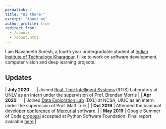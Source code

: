 ```yaml
---
permalink: /
title: "Hi there!"
excerpt: "About me"
author_profile: true
redirect_from: 
  - /about/
  - /about.html
---
```


I am Navaneeth Suresh, a fourth year undergraduate student at [Indian Institute of Technology Kharagpur](http://iitkgp.ac.in/). I like to work on software development, computer vision and deep learning projects.

Updates
-------

| **July 2020** &nbsp;&nbsp;&nbsp;&nbsp;	| Joined [Real-Time Intelligent Systems](http://rtis.oit.unlv.edu/) (RTIS) Laboratory at UNLV as an intern under the supervision of Prof. Brendan Morris |
| **Apr 2020**	&nbsp;&nbsp;&nbsp;&nbsp; | Joined [Data Exploration Lab](http://dxl.ncsa.illinois.edu/) (DXL) at NCSA, UIUC as an intern under the supervision of Prof. Matt Turk |
| **Oct 2019**	| Attended the biannual developer [conference](https://www.mercurial-scm.org/wiki/5.2sprint) of [Mercurial](https://www.mercurial-scm.org/) software. |
| **May 2019**		| Google Summer of Code [proposal](https://summerofcode.withgoogle.com/archive/2019/projects/6568086956670976/) accepted at Python Software Foundation. Final report available [here](https://medium.com/@themousepotato/google-summer-of-code-2019-report-mercurial-55325a9bf2cb) |
